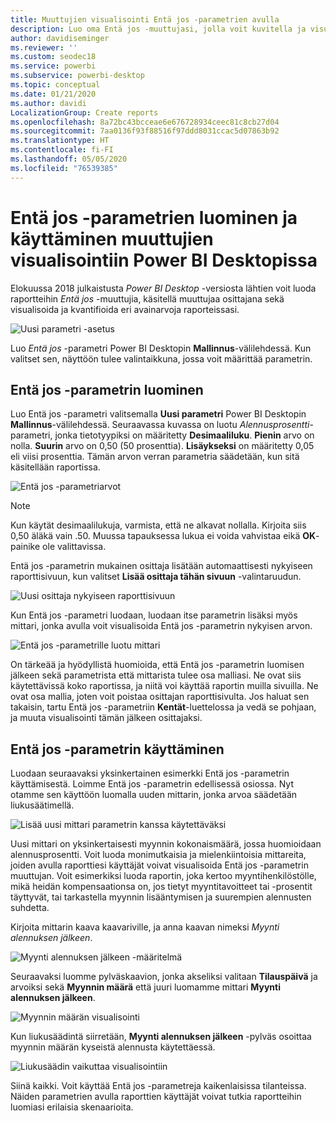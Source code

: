 ```yaml
---
title: Muuttujien visualisointi Entä jos -parametrien avulla
description: Luo oma Entä jos -muuttujasi, jolla voit kuvitella ja visualisoida muuttujia Power BI -raporteissa
author: davidiseminger
ms.reviewer: ''
ms.custom: seodec18
ms.service: powerbi
ms.subservice: powerbi-desktop
ms.topic: conceptual
ms.date: 01/21/2020
ms.author: davidi
LocalizationGroup: Create reports
ms.openlocfilehash: 8a72bc43bcceae6e676728934ceec81c8cb27d04
ms.sourcegitcommit: 7aa0136f93f88516f97ddd8031ccac5d07863b92
ms.translationtype: HT
ms.contentlocale: fi-FI
ms.lasthandoff: 05/05/2020
ms.locfileid: "76539385"
---
```

# <a name="create-and-use-what-if-parameters-to-visualize-variables-in-power-bi-desktop"></a>Entä jos -parametrien luominen ja käyttäminen muuttujien visualisointiin Power BI Desktopissa

Elokuussa 2018 julkaistusta *Power BI Desktop* -versiosta lähtien voit luoda raportteihin *Entä jos* -muuttujia, käsitellä muuttujaa osittajana sekä visualisoida ja kvantifioida eri avainarvoja raporteissasi.

![Uusi parametri -asetus](media/desktop-what-if/what-if_01.png)

Luo *Entä jos* -parametri Power BI Desktopin **Mallinnus**-välilehdessä. Kun valitset sen, näyttöön tulee valintaikkuna, jossa voit määrittää parametrin.

## <a name="creating-a-what-if-parameter"></a>Entä jos -parametrin luominen

Luo Entä jos -parametri valitsemalla **Uusi parametri** Power BI Desktopin **Mallinnus**-välilehdessä. Seuraavassa kuvassa on luotu *Alennusprosentti*-parametri, jonka tietotyypiksi on määritetty **Desimaaliluku**. **Pienin** arvo on nolla. **Suurin** arvo on 0,50 (50 prosenttia). **Lisäykseksi** on määritetty 0,05 eli viisi prosenttia. Tämän arvon verran parametria säädetään, kun sitä käsitellään raportissa.

![Entä jos -parametriarvot](media/desktop-what-if/what-if_02.png)

> [!NOTE]
> Kun käytät desimaalilukuja, varmista, että ne alkavat nollalla. Kirjoita siis 0,50 äläkä vain .50. Muussa tapauksessa lukua ei voida vahvistaa eikä **OK**-painike ole valittavissa.
> 
> 

Entä jos -parametrin mukainen osittaja lisätään automaattisesti nykyiseen raporttisivuun, kun valitset **Lisää osittaja tähän sivuun** -valintaruudun.

![Uusi osittaja nykyiseen raporttisivuun](media/desktop-what-if/what-if_03.png)

Kun Entä jos -parametri luodaan, luodaan itse parametrin lisäksi myös mittari, jonka avulla voit visualisoida Entä jos -parametrin nykyisen arvon.

![Entä jos -parametrille luotu mittari](media/desktop-what-if/what-if_04.png)

On tärkeää ja hyödyllistä huomioida, että Entä jos -parametrin luomisen jälkeen sekä parametrista että mittarista tulee osa malliasi. Ne ovat siis käytettävissä koko raportissa, ja niitä voi käyttää raportin muilla sivuilla. Ne ovat osa mallia, joten voit poistaa osittajan raporttisivulta. Jos haluat sen takaisin, tartu Entä jos -parametriin **Kentät**-luettelossa ja vedä se pohjaan, ja muuta visualisointi tämän jälkeen osittajaksi.

## <a name="using-a-what-if-parameter"></a>Entä jos -parametrin käyttäminen

Luodaan seuraavaksi yksinkertainen esimerkki Entä jos -parametrin käyttämisestä. Loimme Entä jos -parametrin edellisessä osiossa. Nyt otamme sen käyttöön luomalla uuden mittarin, jonka arvoa säädetään liukusäätimellä.

![Lisää uusi mittari parametrin kanssa käytettäväksi](media/desktop-what-if/what-if_05.png)

Uusi mittari on yksinkertaisesti myynnin kokonaismäärä, jossa huomioidaan alennusprosentti. Voit luoda monimutkaisia ja mielenkiintoisia mittareita, joiden avulla raporttiesi käyttäjät voivat visualisoida Entä jos -parametrin muuttujan. Voit esimerkiksi luoda raportin, joka kertoo myyntihenkilöstölle, mikä heidän kompensaationsa on, jos tietyt myyntitavoitteet tai -prosentit täyttyvät, tai tarkastella myynnin lisääntymisen ja suurempien alennusten suhdetta.

Kirjoita mittarin kaava kaavariville, ja anna kaavan nimeksi *Myynti alennuksen jälkeen*.

![Myynti alennuksen jälkeen -määritelmä](media/desktop-what-if/what-if_06.png)

Seuraavaksi luomme pylväskaavion, jonka akseliksi valitaan **Tilauspäivä** ja arvoiksi sekä **Myynnin määrä** että juuri luomamme mittari **Myynti alennuksen jälkeen**.

![Myynnin määrän visualisointi](media/desktop-what-if/what-if_07.png)

Kun liukusäädintä siirretään, **Myynti alennuksen jälkeen** -pylväs osoittaa myynnin määrän kyseistä alennusta käytettäessä.

![Liukusäädin vaikuttaa visualisointiin](media/desktop-what-if/what-if_08.png)

Siinä kaikki. Voit käyttää Entä jos -parametreja kaikenlaisissa tilanteissa. Näiden parametrien avulla raporttien käyttäjät voivat tutkia raportteihin luomiasi erilaisia skenaarioita.
